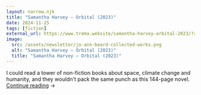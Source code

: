 ```yaml
---
layout: narrow.njk
title: "Samantha Harvey – Orbital (2023)"
date: 2024-11-25
tags: [fiction]
external_url: https://www.trema.website/samantha-harvey-orbital-2023/?ref=daniel.pizza
image:
  src: /assets/newsletter/jo-ann-beard-collected-works.png
  alt: "Samantha Harvey – Orbital (2023)"
  title: "Samantha Harvey – Orbital (2023)"
---
```


I could read a tower of non-fiction books about space, climate change and humanity, and they wouldn't pack the same punch as this 144-page novel. <a href="{{ external_url }}" title="Read my recommendation for Orbital by Samantha Harvey" rel="external" target="_blank">Continue reading</a> →